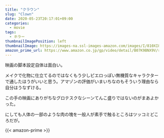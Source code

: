 ```yaml
---
title: "クラウン"
slug: "Clown"
date: 2020-05-23T20:17:01+09:00
categories:
  - movie
tags:
  - ホラー
thumbnailImagePosition: left
thumbnailImage: https://images-na.ssl-images-amazon.com/images/I/810XI8bjBIL._SX600_.jpg
amazon_prime_url: https://www.amazon.co.jp/gp/video/detail/B07K9BNX9V/ref=atv_sr_def_c_unkc__1_1_1
---
```

映画の脚本設定自体は面白い。
<!--more-->
メイクで化物に仕立てるのではなくもう少しピエロっぽい無機質なキャラクターで通したほうがいいと思う。アマゾンの評価がいまいちなのもそういう理由なら自分はうなずける。

この手の映画にありがちなグロテスクなシーンてんこ盛りではないのがまあよかった。

にしても人体の一部のような肉の塊を一般人が素手で触るところはツッコミどころだが。

{{< amazon-prime >}}
